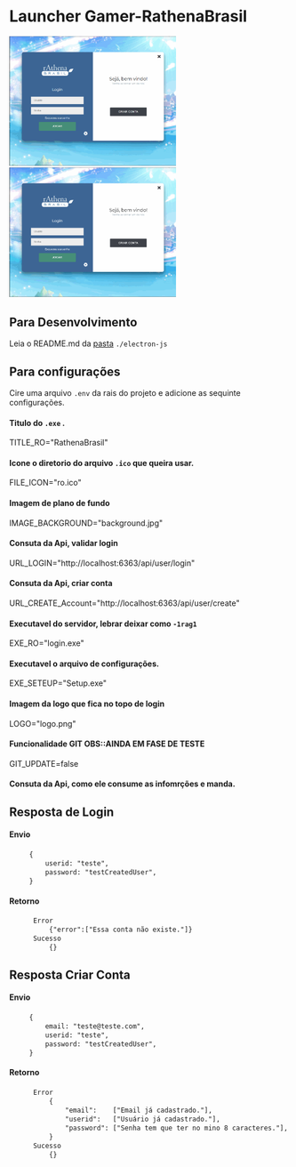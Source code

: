 # Launcher Gamer-RathenaBrasil

<img src="https://github.com/FranciscoWallison/LauncherGamer-RathenaBrasil/blob/main/apresenta%C3%A7%C3%A3o/errors.gif" width="300" /> <img src="https://github.com/FranciscoWallison/LauncherGamer-RathenaBrasil/blob/main/apresenta%C3%A7%C3%A3o/teste.gif" width="300" />
## Para Desenvolvimento 
Leia o README.md da [pasta](https://github.com/FranciscoWallison/LauncherGamer-RathenaBrasil/tree/main/electron-js) ````./electron-js````
## Para configurações 
Cire uma arquivo ````.env```` da rais do projeto e adicione as sequinte configurações.
#### Titulo do ````.exe```` .
TITLE_RO="RathenaBrasil"
#### Icone o diretorio do arquivo ````.ico```` que queira usar.
FILE_ICON="ro.ico"
#### Imagem de plano de fundo
IMAGE_BACKGROUND="background.jpg"
#### Consuta da Api, validar login
URL_LOGIN="http://localhost:6363/api/user/login"
#### Consuta da Api, criar conta
URL_CREATE_Account="http://localhost:6363/api/user/create"
#### Executavel do servidor, lebrar deixar como ````-1rag1````
EXE_RO="login.exe"
#### Executavel o arquivo de configurações.
EXE_SETEUP="Setup.exe"
#### Imagem da logo que fica no topo de login
LOGO="logo.png"
#### Funcionalidade GIT OBS::AINDA EM FASE DE TESTE
GIT_UPDATE=false



#### Consuta da Api, como ele consume as infomrções e manda.

## Resposta de Login
 #### Envio
 ````
      {
          userid: "teste",
          password: "testCreatedUser",
      }
 ````
####  Retorno
````
      Error
          {"error":["Essa conta não existe."]}
      Sucesso
          {}
````
 ## Resposta Criar Conta
 #### Envio
 ````
      {
          email: "teste@teste.com", 
          userid: "teste",
          password: "testCreatedUser",
      }
 ````
####  Retorno
````
      Error
          {
              "email":    ["Email já cadastrado."],
              "userid":   ["Usuário já cadastrado."],
              "password": ["Senha tem que ter no mino 8 caracteres."],
          }
      Sucesso
          {}
````
